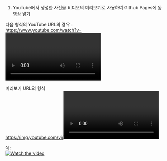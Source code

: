 1. YouTube에서 생성한 사진을 비디오의 미리보기로 사용하여 Github Pages에 동영상 넣기


다음 형식의 YouTube URL의 경우 :  
https://www.youtube.com/watch?v=<VIDEO ID>  
https://youtu.be/<VIDEO ID>


미리보기 URL의 형식  
https://img.youtube.com/vi/<VIDEO ID>/maxresdefault.jpg  
https://img.youtube.com/vi/<VIDEO ID>/hqdefault.jpg


예:  
[![Watch the video](https://img.youtube.com/vi/gtqctgfywn4/hqdefault.jpg)](https://youtu.be/gtqctgfywn4)
